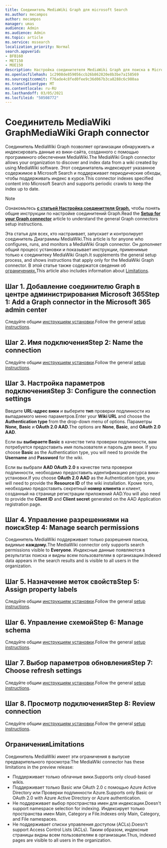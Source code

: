 ```yaml
---
title: Соединитель MediaWiki Graph для microsoft Search
ms.author: mecampos
author: mecampos
manager: umas
audience: Admin
ms.audience: Admin
ms.topic: article
ms.service: mssearch
localization_priority: Normal
search.appverid:
- BFB160
- MET150
- MOE150
description: Настройка соединитетеля MediaWiki Graph для поиска в Microsoft Search
ms.openlocfilehash: 1c2908de859056ccb26b862820e8b3be7a158569
ms.sourcegitcommit: f76ade4c8fed0fee9c36d067b3ca8288c6c980aa
ms.translationtype: MT
ms.contentlocale: ru-RU
ms.lasthandoff: 03/05/2021
ms.locfileid: "50508772"
---
```

<!---Previous ms.author: monaray --->

# <a name="mediawiki-graph-connector"></a><span data-ttu-id="984a5-103">Соединитель MediaWiki Graph</span><span class="sxs-lookup"><span data-stu-id="984a5-103">MediaWiki Graph connector</span></span>

<span data-ttu-id="984a5-104">Соединитель MediaWiki Graph позволяет организации обнаруживть и индексировать данные из вики-сайта, созданного с помощью программного обеспечения MediaWiki.</span><span class="sxs-lookup"><span data-stu-id="984a5-104">The MediaWiki Graph connector allows your organization to discover and index data from a wiki created by using MediaWiki software.</span></span> <span data-ttu-id="984a5-105">Этот соединитатель индексирует указанное содержимое в Microsoft Search и поддерживает периодические обходы, чтобы поддерживать индекс в курсе.</span><span class="sxs-lookup"><span data-stu-id="984a5-105">This connector indexes specified content into Microsoft Search and supports periodic crawls to keep the index up to date.</span></span>

> [!NOTE]
> <span data-ttu-id="984a5-106">Ознакомьтесь [**с статьей Настройка соединиттеля Graph,**](configure-connector.md) чтобы понять общие инструкции по настройке соединитений Graph.</span><span class="sxs-lookup"><span data-stu-id="984a5-106">Read the [**Setup for your Graph connector**](configure-connector.md) article to understand the general Graph connectors setup instructions.</span></span>

<span data-ttu-id="984a5-107">Эта статья для всех, кто настраивает, запускает и контролирует соединитель Диаграммы MediaWiki.</span><span class="sxs-lookup"><span data-stu-id="984a5-107">This article is for anyone who configures, runs, and monitors a MediaWiki Graph connector.</span></span> <span data-ttu-id="984a5-108">Он дополняет общий процесс установки и показывает инструкции, применимые только к соединитеку MediaWiki Graph.</span><span class="sxs-lookup"><span data-stu-id="984a5-108">It supplements the general setup process, and shows instructions that apply only for the MediaWiki Graph connector.</span></span> <span data-ttu-id="984a5-109">В этой статье также содержатся сведения об [ограничениях.](#limitations)</span><span class="sxs-lookup"><span data-stu-id="984a5-109">This article also includes information about [Limitations](#limitations).</span></span>

<!---## Before you get started-->

<!---Insert "Before you get started" recommendations for this data source-->

## <a name="step-1-add-a-graph-connector-in-the-microsoft-365-admin-center"></a><span data-ttu-id="984a5-110">Шаг 1. Добавление соединителю Graph в центре администрирования Microsoft 365</span><span class="sxs-lookup"><span data-stu-id="984a5-110">Step 1: Add a Graph connector in the Microsoft 365 admin center</span></span>

<span data-ttu-id="984a5-111">Следуйте общим [инструкциям установки](https://docs.microsoft.com/microsoftsearch/configure-connector).</span><span class="sxs-lookup"><span data-stu-id="984a5-111">Follow the general [setup instructions](https://docs.microsoft.com/microsoftsearch/configure-connector).</span></span>
<!---If the above phrase does not apply, delete it and insert specific details for your data source that are different from general setup instructions.-->

## <a name="step-2-name-the-connection"></a><span data-ttu-id="984a5-112">Шаг 2. Имя подключения</span><span class="sxs-lookup"><span data-stu-id="984a5-112">Step 2: Name the connection</span></span>

<span data-ttu-id="984a5-113">Следуйте общим [инструкциям установки](https://docs.microsoft.com/microsoftsearch/configure-connector).</span><span class="sxs-lookup"><span data-stu-id="984a5-113">Follow the general [setup instructions](https://docs.microsoft.com/microsoftsearch/configure-connector).</span></span>
<!---If the above phrase does not apply, delete it and insert specific details for your data source that are different from general setup instructions.-->

## <a name="step-3-configure-the-connection-settings"></a><span data-ttu-id="984a5-114">Шаг 3. Настройка параметров подключения</span><span class="sxs-lookup"><span data-stu-id="984a5-114">Step 3: Configure the connection settings</span></span>

<span data-ttu-id="984a5-115">Введите **URL-адрес вики** и выберите **тип** проверки подлинности из выпадаемого меню параметров.</span><span class="sxs-lookup"><span data-stu-id="984a5-115">Enter your **Wiki URL** and choose the **Authentication type** from the drop-down menu of options.</span></span> <span data-ttu-id="984a5-116">Параметры **None,** **Basic** и **OAuth 2.0 AAD**.</span><span class="sxs-lookup"><span data-stu-id="984a5-116">The options are **None**, **Basic**, and **OAuth 2.0 AAD**.</span></span>

<span data-ttu-id="984a5-117">Если вы **выбираете Basic** в качестве типа проверки подлинности, вам потребуется предоставить имя пользователя и пароль для вики.  </span><span class="sxs-lookup"><span data-stu-id="984a5-117">If you choose **Basic** as the Authentication type, you will need to provide the **Username** and **Password** for the wiki.</span></span>

<span data-ttu-id="984a5-118">Если вы выбрали **AAD OAuth 2.0** в качестве типа  проверки подлинности, необходимо предоставить идентификацию ресурса вики-установки.</span><span class="sxs-lookup"><span data-stu-id="984a5-118">If you choose **OAuth 2.0 AAD** as the Authentication type, you will need to provide the **Resource ID** of the wiki installation.</span></span> <span data-ttu-id="984a5-119">Кроме того, необходимо предоставить секретный  **номер клиента** и клиент, созданный на странице регистрации приложений AAD.</span><span class="sxs-lookup"><span data-stu-id="984a5-119">You will also need to provide the **Client ID** and **Client secret** generated on the AAD Application registration page.</span></span>

## <a name="step-4-manage-search-permissions"></a><span data-ttu-id="984a5-120">Шаг 4. Управление разрешениями на поиск</span><span class="sxs-lookup"><span data-stu-id="984a5-120">Step 4: Manage search permissions</span></span>

<span data-ttu-id="984a5-121">Соединитель MediaWiki поддерживает только разрешения поиска, видимые **каждому.**</span><span class="sxs-lookup"><span data-stu-id="984a5-121">The MediaWiki connector only supports search permissions visible to **Everyone**.</span></span> <span data-ttu-id="984a5-122">Индексные данные появляются в результатах поиска и видны всем пользователям в организации.</span><span class="sxs-lookup"><span data-stu-id="984a5-122">Indexed data appears in the search results and is visible to all users in the organization.</span></span>

## <a name="step-5-assign-property-labels"></a><span data-ttu-id="984a5-123">Шаг 5. Назначение меток свойств</span><span class="sxs-lookup"><span data-stu-id="984a5-123">Step 5: Assign property labels</span></span>

<span data-ttu-id="984a5-124">Следуйте общим [инструкциям установки](https://docs.microsoft.com/microsoftsearch/configure-connector).</span><span class="sxs-lookup"><span data-stu-id="984a5-124">Follow the general [setup instructions](https://docs.microsoft.com/microsoftsearch/configure-connector).</span></span>
<!---If the above phrase does not apply, delete it and insert specific details for your data source that are different from general setup instructions.-->

## <a name="step-6-manage-schema"></a><span data-ttu-id="984a5-125">Шаг 6. Управление схемой</span><span class="sxs-lookup"><span data-stu-id="984a5-125">Step 6: Manage schema</span></span>

<span data-ttu-id="984a5-126">Следуйте общим [инструкциям установки](https://docs.microsoft.com/microsoftsearch/configure-connector).</span><span class="sxs-lookup"><span data-stu-id="984a5-126">Follow the general [setup instructions](https://docs.microsoft.com/microsoftsearch/configure-connector).</span></span>
<!---If the above phrase does not apply, delete it and insert specific details for your data source that are different from general setup instructions.-->

## <a name="step-7-choose-refresh-settings"></a><span data-ttu-id="984a5-127">Шаг 7. Выбор параметров обновления</span><span class="sxs-lookup"><span data-stu-id="984a5-127">Step 7: Choose refresh settings</span></span>

<span data-ttu-id="984a5-128">Следуйте общим [инструкциям установки](https://docs.microsoft.com/microsoftsearch/configure-connector).</span><span class="sxs-lookup"><span data-stu-id="984a5-128">Follow the general [setup instructions](https://docs.microsoft.com/microsoftsearch/configure-connector).</span></span>
<!---If the above phrase does not apply, delete it and insert specific details for your data source that are different from general setup instructions.-->

## <a name="step-8-review-connection"></a><span data-ttu-id="984a5-129">Шаг 8. Просмотр подключения</span><span class="sxs-lookup"><span data-stu-id="984a5-129">Step 8: Review connection</span></span>

<span data-ttu-id="984a5-130">Следуйте общим [инструкциям установки](https://docs.microsoft.com/microsoftsearch/configure-connector).</span><span class="sxs-lookup"><span data-stu-id="984a5-130">Follow the general [setup instructions](https://docs.microsoft.com/microsoftsearch/configure-connector).</span></span>
<!---If the above phrase does not apply, delete it and insert specific details for your data source that are different from general setup instructions.-->

<!---## Troubleshooting-->
<!---To be added-->

## <a name="limitations"></a><span data-ttu-id="984a5-131">Ограничения</span><span class="sxs-lookup"><span data-stu-id="984a5-131">Limitations</span></span>

<span data-ttu-id="984a5-132">Соединитель MediaWiki имеет эти ограничения в выпуске предварительного просмотра:</span><span class="sxs-lookup"><span data-stu-id="984a5-132">The MediaWiki connector has these limitations in the preview release:</span></span>

* <span data-ttu-id="984a5-133">Поддерживает только облачные вики.</span><span class="sxs-lookup"><span data-stu-id="984a5-133">Supports only cloud-based wikis.</span></span>
* <span data-ttu-id="984a5-134">Поддерживает только Basic или OAuth 2.0 с помощью Azure Active Directory или Проверки подлинности Azure.</span><span class="sxs-lookup"><span data-stu-id="984a5-134">Supports only Basic or OAuth 2.0 with Azure Active Directory or Azure authentication.</span></span>
* <span data-ttu-id="984a5-135">Не поддерживает выбор пространства имен для индексации.</span><span class="sxs-lookup"><span data-stu-id="984a5-135">Doesn't support namespace selection for indexing.</span></span> <span data-ttu-id="984a5-136">Индексирует только пространства имен Main, Category и File.</span><span class="sxs-lookup"><span data-stu-id="984a5-136">Indexes only Main, Category, and File namespaces.</span></span>
* <span data-ttu-id="984a5-137">Не поддерживает списки управления доступом (ACLs).</span><span class="sxs-lookup"><span data-stu-id="984a5-137">Doesn't support Access Control Lists (ACLs).</span></span> <span data-ttu-id="984a5-138">Таким образом, индексные страницы видны всем пользователям в организации.</span><span class="sxs-lookup"><span data-stu-id="984a5-138">Thus, indexed pages are visible to all users in the organization.</span></span>
